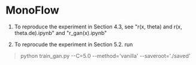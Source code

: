 # MonoFlow

1. To reproduce the experiment in Section 4.3, see "r(x, theta) and r(x, theta.de).ipynb" and "r_gan(x).ipynb"

2. To reprocude the experiment in Section 5.2. run
>python train_gan.py --C=5.0 --method='vanilla' --saveroot='./saved'
